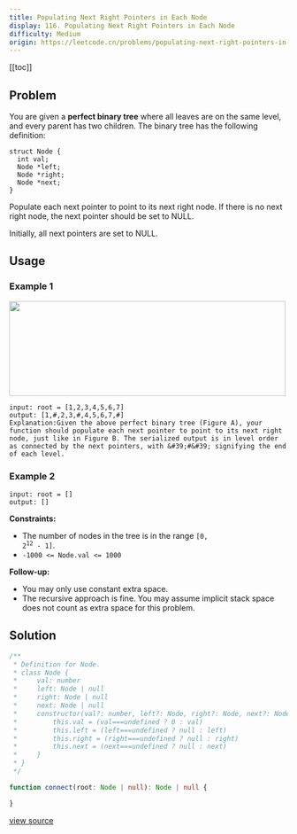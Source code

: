 ```yaml
---
title: Populating Next Right Pointers in Each Node
display: 116. Populating Next Right Pointers in Each Node
difficulty: Medium
origin: https://leetcode.cn/problems/populating-next-right-pointers-in-each-node
---
```


[[toc]]

## Problem

You are given a **perfect binary tree** where all leaves are on the same level, and every parent has two children. The binary tree has the following definition:

```
struct Node {
  int val;
  Node *left;
  Node *right;
  Node *next;
}
```

Populate each next pointer to point to its next right node. If there is no next right node, the next pointer should be set to NULL.

Initially, all next pointers are set to NULL.

## Usage

### Example 1

<img alt="" src="https://assets.leetcode.com/uploads/2019/02/14/116_sample.png" style="width: 500px; height: 171px;" />

```
input: root = [1,2,3,4,5,6,7]
output: [1,#,2,3,#,4,5,6,7,#]
Explanation:Given the above perfect binary tree (Figure A), your function should populate each next pointer to point to its next right node, just like in Figure B. The serialized output is in level order as connected by the next pointers, with &#39;#&#39; signifying the end of each level.
```

### Example 2

```
input: root = []
output: []
```


**Constraints:**

- The number of nodes in the tree is in the range <code>[0, 2<sup>12</sup> - 1]</code>.
- <code>-1000 &lt;= Node.val &lt;= 1000</code>


**Follow-up:**

- You may only use constant extra space.
- The recursive approach is fine. You may assume implicit stack space does not count as extra space for this problem.


## Solution

```ts
/**
 * Definition for Node.
 * class Node {
 *     val: number
 *     left: Node | null
 *     right: Node | null
 *     next: Node | null
 *     constructor(val?: number, left?: Node, right?: Node, next?: Node) {
 *         this.val = (val===undefined ? 0 : val)
 *         this.left = (left===undefined ? null : left)
 *         this.right = (right===undefined ? null : right)
 *         this.next = (next===undefined ? null : next)
 *     }
 * }
 */

function connect(root: Node | null): Node | null {

}
```

[view source](https://leetcode.cn/problems/populating-next-right-pointers-in-each-node)
